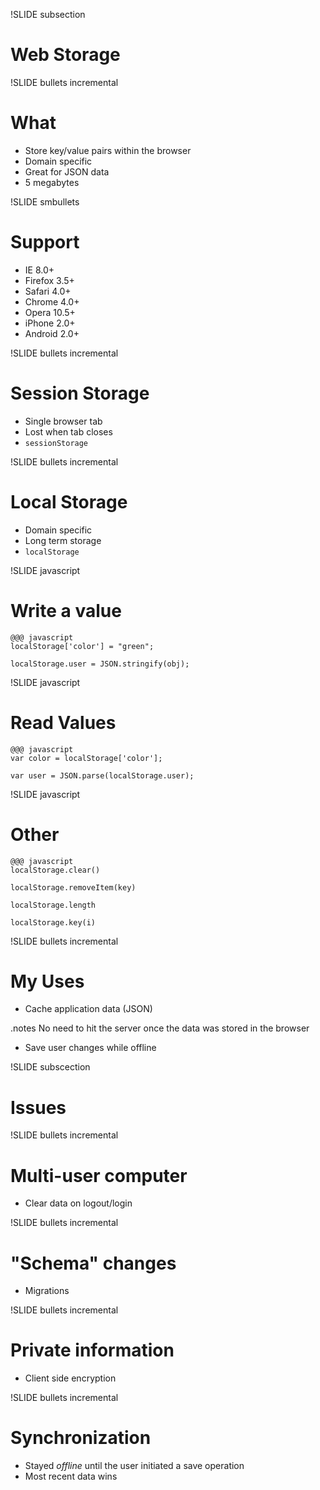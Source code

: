 !SLIDE subsection
# Web Storage #

!SLIDE bullets incremental
# What #
* Store key/value pairs within the browser
* Domain specific
* Great for JSON data
* 5 megabytes

!SLIDE smbullets
# Support #
* IE 8.0+
* Firefox 3.5+
* Safari 4.0+
* Chrome 4.0+
* Opera 10.5+
* iPhone 2.0+
* Android 2.0+

!SLIDE bullets incremental
# Session Storage
* Single browser tab
* Lost when tab closes
* <code>sessionStorage</code>

!SLIDE bullets incremental
# Local Storage
* Domain specific
* Long term storage
* <code>localStorage</code>

!SLIDE javascript
# Write a value
    @@@ javascript
    localStorage['color'] = "green";
    
    localStorage.user = JSON.stringify(obj);

!SLIDE javascript
# Read Values
    @@@ javascript
    var color = localStorage['color'];
    
    var user = JSON.parse(localStorage.user);

!SLIDE javascript
# Other
    @@@ javascript
    localStorage.clear()

    localStorage.removeItem(key)
    
    localStorage.length
    
    localStorage.key(i)
    
!SLIDE bullets incremental
# My Uses
* Cache application data (JSON)

.notes No need to hit the server once the data was stored in the browser

* Save user changes while offline
    
!SLIDE subscection
# Issues

!SLIDE bullets incremental
# Multi-user computer
* Clear data on logout/login

!SLIDE bullets incremental
# "Schema" changes
* Migrations

!SLIDE bullets incremental
# Private information
* Client side encryption

!SLIDE bullets incremental
# Synchronization
* Stayed *offline* until the user initiated a save operation
* Most recent data wins



